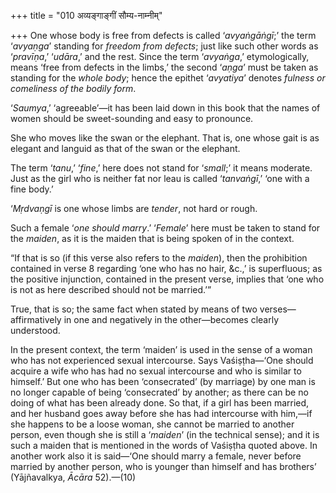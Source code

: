 +++
title = "010 अव्यङ्गाङ्गीं सौम्य-नाम्नीम्"

+++
One whose body is free from defects is called ‘*avyaṅgāṅgī*;’ the term
‘*avyaṇga*’ standing for *freedom from defects*; just like such other
words as ‘*pravīṇa*,’ ‘*udāra*,’ and the rest. Since the term
‘*avyaṅga*,’ etymologically, means ‘free from defects in the limbs,’ the
second ‘*aṇga*’ must be taken as standing for the *whole body*; hence
the epithet ‘*avyatiya*’ denotes *fulness or comeliness of the bodily
form*.

‘*Saumya*,’ ‘agreeable’—it has been laid down in this book that the
names of women should be sweet-sounding and easy to pronounce.

She who moves like the swan or the elephant. That is, one whose gait is
as elegant and languid as that of the swan or the elephant.

The term ‘*tanu*,’ ‘*fine*,’ here does not stand for ‘*small*;’ it means
moderate. Just as the girl who is neither fat nor leau is called
‘*tanvaṅgī*,’ ‘one with a fine body.’

‘*Mṛdvaṇgī* is one whose limbs are *tender*, not hard or rough.

Such a female ‘*one should marry*.’ ‘*Female*’ here must be taken to
stand for the *maiden*, as it is the maiden that is being spoken of in
the context.

“If that is so (if this verse also refers to the *maiden*), then the
prohibition contained in verse 8 regarding ‘one who has no hair, &c.,’
is superfluous; as the positive injunction, contained in the present
verse, implies that ‘one who is not as here described should not be
married.’”

True, that is so; the same fact when stated by means of two
verses—affirmatively in one and negatively in the other—becomes clearly
understood.

In the present context, the term ‘maiden’ is used in the sense of a
woman who has not experienced sexual intercourse. Says Vaśiṣṭha—‘One
should acquire a wife who has had no sexual intercourse and who is
similar to himself.’ But one who has been ‘consecrated’ (by marriage) by
one man is no longer capable of being ‘consecrated’ by another; as there
can be no doing of what has been already done. So that, if a girl has
been married, and her husband goes away before she has had intercourse
with him,—if she happens to be a loose woman, she cannot be married to
another person, even though she is still a ‘*maiden*’ (in the technical
sense); and it is such a maiden that is mentioned in the words of
Vaśiṣṭha quoted above. In another work also it is said—‘One should marry
a female, never before married by another person, who is younger than
himself and has brothers’ (Yājñavalkya, *Ācāra* 52).—(10)


